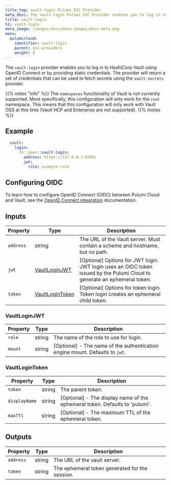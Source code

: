 ```yaml
---
title_tag: vault-login Pulumi ESC Provider
meta_desc: The vault-login Pulumi ESC Provider enables you to log in to HashiCorp Vault using OpenID Connect or by providing static credentials.
title: vault-login
h1: vault-login
meta_image: /images/docs/meta-images/docs-meta.png
menu:
  pulumicloud:
    identifier: vault-login
    parent: esc-providers
    weight: 8
---
```


The `vault-login` provider enables you to log in to HashiCorp Vault using OpenID Connect or by providing static credentials. The provider will return a set of credentials that can be used to fetch secrets using the `vault-secrets` provider.

{{% notes "info" %}}
The `namespaces` functionality of Vault is not currently supported. More specifically, this configuration will only work for the `root` namespace. This means that this configuration will only work with Vault OSS at this time (Vault HCP and Enterprise are not supported).
{{% /notes %}}

## Example

```yaml
  vault:
    login:
      fn::open::vault-login:
        address: https://127.0.0.1:8200/
        jwt:
          role: example-role
```

## Configuring OIDC

To learn how to configure OpenID Connect (OIDC) between Pulumi Cloud and Vault, see the [OpenID Connect integration](/docs/pulumi-cloud/oidc/vault/) documentation.

## Inputs

| Property  | Type                                | Description                                                                                                               |
|-----------|-------------------------------------|---------------------------------------------------------------------------------------------------------------------------|
| `address` | string                              | The URL of the Vault server. Must contain a scheme and hostname, but no path.                                             |
| `jwt`     | [VaultLoginJWT](#vaultloginjwt)     | [Optional] Options for JWT login. JWT login uses an OIDC token issued by the Pulumi Cloud to generate an ephemeral token. |
| `token`   | [VaultLoginToken](#vaultlogintoken) | [Optional] Options for token login. Token login creates an ephemeral child token.                                         |

### VaultLoginJWT

| Property | Type   | Description                                               |
|----------|--------|-----------------------------------------------------------|
| `role`   | string | The name of the role to use for login.                    |
| `mount`  | string | [Optional] - The name of the authentication engine mount. Defaults to `jwt`. |

### VaultLoginToken

| Property      | Type   | Description                                                                 |
|---------------|--------|-----------------------------------------------------------------------------|
| `token`       | string | The parent token.                                                           |
| `displayName` | string | [Optional] - The display name of the ephemeral token. Defaults to 'pulumi'. |
| `maxTtl`      | string | [Optional] - The maximum TTL of the ephemeral token.                        |

## Outputs

| Property    | Type   | Description                                    |
|-------------|--------|------------------------------------------------|
| `address`   | string | The URL of the vault server.                   |
| `token`     | string | The ephemeral token generated for the session. |
